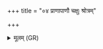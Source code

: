 +++
title = "०४ प्राणापाणौ चक्षुः श्रोत्रम्"

+++
<details><summary>मूलम् (GR)</summary>

प्राणापाणौ चक्षुः श्रोत्रम्  
अक्षितिश् च क्षितिश् च या ।  
व्यानोदानो वाङ् मनस् ते  
वा आकूतिम् आ वहन् ॥
</details>
